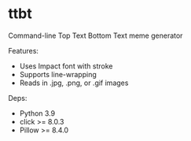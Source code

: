 # ttbt
Command-line Top Text Bottom Text meme generator

Features:
- Uses Impact font with stroke
- Supports line-wrapping
- Reads in .jpg, .png, or .gif images

Deps:
- Python 3.9
- click >= 8.0.3
- Pillow >= 8.4.0
